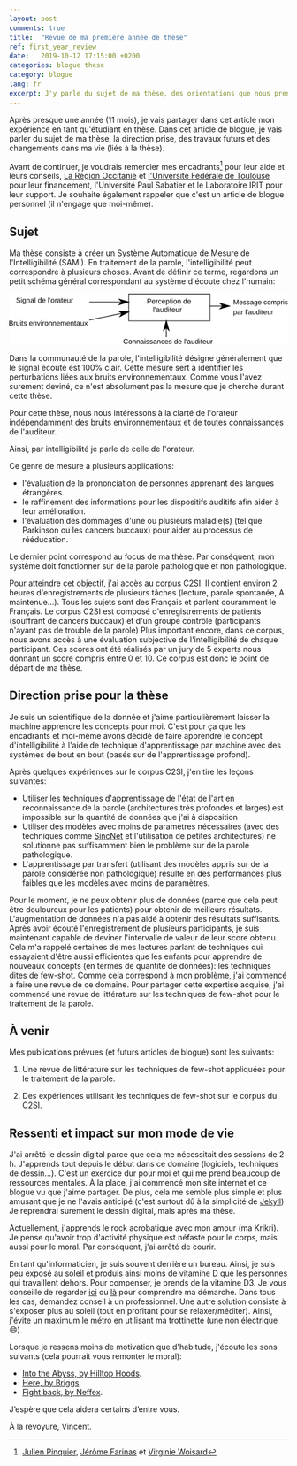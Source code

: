 ```yaml
---
layout: post
comments: true
title:  "Revue de ma première année de thèse"
ref: first_year_review
date:   2019-10-12 17:15:00 +0200
categories: blogue these
category: blogue
lang: fr
excerpt: J'y parle du sujet de ma thèse, des orientations que nous prenons et de certains sentiments et de l'impact sur ma vie.
---
```


Après presque une année (11 mois), je vais partager dans cet article mon expérience en tant qu'étudiant en thèse.
Dans cet article de blogue, je vais parler du sujet de ma thèse, la direction prise, des travaux futurs et des changements dans ma vie (liés à la thèse).

Avant de continuer, je voudrais remercier mes encadrants[^1] pour leur aide et leurs conseils, [La Région Occitanie](https://www.laregion.fr/) et [l'Université Fédérale de Toulouse](https://en.univ-toulouse.fr) pour leur financement, l'Université Paul Sabatier et le Laboratoire IRIT pour leur support.
Je souhaite également rappeler que c'est un article de blogue personnel (il n'engage que moi-même).

## Sujet

Ma thèse consiste à créer un Système Automatique de Mesure de l'Intelligibilité (SAMI).
En traitement de la parole, l'intelligibilité peut correspondre à plusieurs choses.
Avant de définir ce terme, regardons un petit schéma général correspondant au système d'écoute chez l'humain:

![image](/assets/images/listener_understanding_fr.png)

Dans la communauté de la parole, l'intelligibilité désigne généralement que le signal écouté est 100% clair.
Cette mesure sert à identifier les perturbations liées aux bruits environnementaux.
Comme vous l'avez surement deviné, ce n'est absolument pas la mesure que je cherche durant cette thèse.

Pour cette thèse, nous nous intéressons à la clarté de l'orateur indépendamment des bruits environnementaux et de toutes connaissances de l'auditeur.

Ainsi, par intelligibilité je parle de celle de l'orateur.

Ce genre de mesure a plusieurs applications:

- l'évaluation de la prononciation de personnes apprenant des langues étrangères.
- le raffinement des informations pour les dispositifs auditifs afin aider à leur amélioration.
- l'évaluation des dommages d'une ou plusieurs maladie(s) (tel que Parkinson ou les cancers buccaux) pour aider au processus de rééducation.

Le dernier point correspond au focus de ma thèse.
Par conséquent, mon système doit fonctionner sur de la parole pathologique et non pathologique.

Pour atteindre cet objectif, j'ai accès au [corpus C2SI](https://www.researchgate.net/publication/333132284_Construction_of_an_automatic_Carcinologic_Speech_Severity_Index_C2SI_score).
Il contient environ 2 heures d'enregistrements de plusieurs tâches (lecture, parole spontanée, A maintenue...).
Tous les sujets sont des Français et parlent couramment le Français.
Le corpus C2SI est composé d'enregistrements de patients (souffrant de cancers buccaux) et d'un groupe contrôle (participants n'ayant pas de trouble de la parole)
Plus important encore, dans ce corpus, nous avons accès à une évaluation subjective de l'intelligibilité de chaque participant.
Ces scores ont été réalisés par un jury de 5 experts nous donnant un score compris entre 0 et 10.
Ce corpus est donc le point de départ de ma thèse.

## Direction prise pour la thèse

Je suis un scientifique de la donnée et j'aime particulièrement laisser la machine apprendre les concepts pour moi.
C'est pour ça que les encadrants et moi-même avons décidé de faire apprendre le concept d'intelligibilité à l'aide de technique d'apprentissage par machine avec des systèmes de bout en bout (basés sur de l'apprentissage profond).

Après quelques expériences sur le corpus C2SI, j'en tire les leçons suivantes:

- Utiliser les techniques d'apprentissage de l'état de l'art en reconnaissance de la parole (architectures très profondes et larges) est impossible sur la quantité de données que j'ai à disposition
- Utiliser des modèles avec moins de paramètres nécessaires (avec des techniques comme [SincNet](https://arxiv.org/abs/1808.00158) et l'utilisation de petites architectures) ne solutionne pas suffisamment bien le problème sur de la parole pathologique.
- L'apprentissage par transfert (utilisant des modèles appris sur de la parole considérée non pathologique) résulte en des performances plus faibles que les modèles avec moins de paramètres.

Pour le moment, je ne peux obtenir plus de données (parce que cela peut être douloureux pour les patients) pour obtenir de meilleurs résultats.
L'augmentation de données n'a pas aidé à obtenir des résultats suffisants.
Après avoir écouté l'enregistrement de plusieurs participants, je suis maintenant capable de deviner l'intervalle de valeur de leur score obtenu.
Cela m'a rappelé certaines de mes lectures parlant de techniques qui essayaient d'être aussi efficientes que les enfants pour apprendre de nouveaux concepts (en termes de quantité de données): les techniques dites de few-shot.
Comme cela correspond à mon problème, j'ai commencé à faire une revue de ce domaine.
Pour partager cette expertise acquise, j'ai commencé une revue de littérature sur les techniques de few-shot pour le traitement de la parole.

## À venir

Mes publications prévues (et futurs articles de blogue) sont les suivants:

1. Une revue de littérature sur les techniques de few-shot appliquées pour le traitement de la parole.

2. Des expériences utilisant les techniques de few-shot sur le corpus du C2SI.

## Ressenti et impact sur mon mode de vie

J'ai arrêté le dessin digital parce que cela me nécessitait des sessions de 2 h.
J'apprends tout depuis le début dans ce domaine (logiciels, techniques de dessin...).
C'est un exercice dur pour moi et qui me prend beaucoup de ressources mentales.
À la place, j'ai commencé mon site internet et ce blogue vu que j'aime partager.
De plus, cela me semble plus simple et plus amusant que je ne l'avais anticipé (c'est surtout dû à la simplicité de [Jekyll](https://jekyllrb.com/))
Je reprendrai surement le dessin digital, mais après ma thèse.

Actuellement, j'apprends le rock acrobatique avec mon amour (ma Krikri).
Je pense qu'avoir trop d'activité physique est néfaste pour le corps, mais aussi pour le moral.
Par conséquent, j'ai arrêté de courir.

En tant qu'informaticien, je suis souvent derrière un bureau.
Ainsi, je suis peu exposé au soleil et produis ainsi moins de vitamine D que les personnes qui travaillent dehors.
Pour compenser, je prends de la vitamine D3.
Je vous conseille de regarder [ici](https://www.julienvenesson.fr/calculer-son-besoin-en-vitamine-d-en-fonction-de-son-poids/) ou [là](https://www.julienvenesson.fr/eviter-les-fortes-doses-de-vitamine-d/) pour comprendre ma démarche.
Dans tous les cas, demandez conseil à un professionnel.
Une autre solution consiste à s'exposer plus au soleil (tout en profitant pour se relaxer/méditer).
Ainsi, j'évite un maximum le métro en utilisant ma trottinette (une non électrique 😄).

Lorsque je ressens moins de motivation que d'habitude, j'écoute les sons suivants (cela pourrait vous remonter le moral):

* [Into the Abyss, by Hilltop Hoods](https://youtu.be/FEvlOHR_624).
* [Here, by Briggs](https://youtu.be/tA07dpATOcY).
* [Fight back, by  Neffex](https://youtu.be/CYDP_8UTAus).

J’espère que cela aidera certains d’entre vous.

À la revoyure, Vincent.

[^1]: [Julien Pinquier](https://www.irit.fr/~Julien.Pinquier), [Jérôme Farinas](https://www.irit.fr/~Jerome.Farinas) et [Virginie Woisard](https://octogone.univ-tlse2.fr/accueil/membres/virginie-woisard--183287.kjsp)
